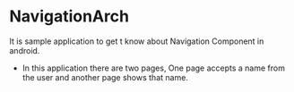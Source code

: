 # NavigationArch
It is sample application to get t know about  Navigation Component in android.

  - In this application there are two pages, One page accepts a name from the user and another page shows that name.

  
